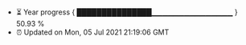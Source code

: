 - ⏳ Year progress { ███████████████▁▁▁▁▁▁▁▁▁▁▁▁▁▁▁ } 50.93 %
- ⏰ Updated on Mon, 05 Jul 2021 21:19:06 GMT

